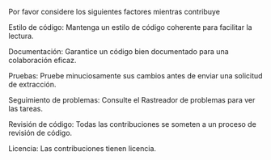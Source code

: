 Por favor considere los siguientes factores mientras contribuye

Estilo de código:
Mantenga un estilo de código coherente para facilitar la lectura.

Documentación:
Garantice un código bien documentado para una colaboración eficaz.

Pruebas:
Pruebe minuciosamente sus cambios antes de enviar una solicitud de extracción.

Seguimiento de problemas:
Consulte el Rastreador de problemas para ver las tareas.

Revisión de código:
Todas las contribuciones se someten a un proceso de revisión de código.

Licencia:
Las contribuciones tienen licencia.
